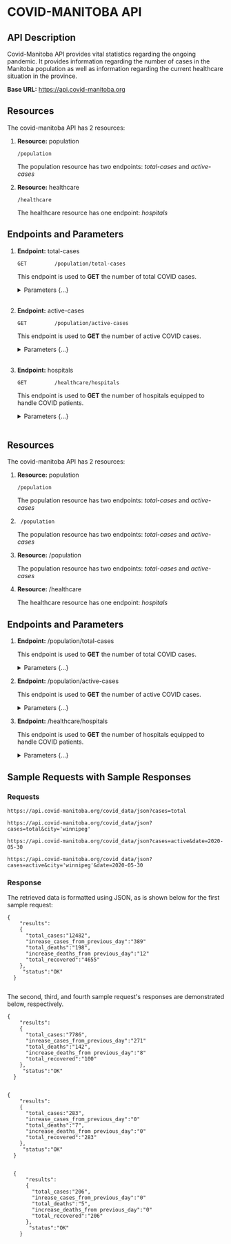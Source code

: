 # COVID-MANITOBA API

## API Description

Covid-Manitoba API provides vital statistics regarding the ongoing pandemic. It provides information regarding the number of cases in the Manitoba population as well as information regarding the current healthcare situation in the province.

**Base URL:** https://api.covid-manitoba.org


## Resources

The covid-manitoba API has 2 resources:

1. **Resource:** population
    ```
    /population
   ```
    
    The population resource has two endpoints: *total-cases* and *active-cases*
    

2. **Resource:** healthcare
    ```
    /healthcare
   ```

    The healthcare resource has one endpoint: *hospitals*


## Endpoints and Parameters

1. **Endpoint:** total-cases
     ```
    GET         /population/total-cases
   ```

    This endpoint is used to **GET** the number of total COVID cases.
    
    <details>
        <summary>Parameters {...} </summary>


    | Parameter Name | Required / Optional | Default value | Description | Example |
    | ------ | ---------- | --- | --- | --- |
    | Date  | Optional | If no date is provided, total cases will be shown right from the beginning till today | Filter total cases by a specific date (in YYYY-MM-DD format) | 2020-11-12 |
    | City | Optional | If a city is not specified, total cases for the entire province will be shown | Filter total cases by a specific city in Manitoba | winnipeg |

    

    </details>
    
    <br>

2. **Endpoint:** active-cases

     ```
    GET         /population/active-cases
   ```
    
    This endpoint is used to **GET** the number of active COVID cases.

    <details>
        <summary>Parameters {...} </summary>


    | Parameter Name | Required / Optional | Default value | Description | Example |
    | ------ | ---------- | --- | --- | --- |
    | Date  | Optional | If no date is provided, active cases will be shown right from the beginning till today | Filter active cases by a specific date (in YYYY-MM-DD format) | 2020-11-12 |
    | City | Optional | If a city is not specified, active cases for the entire province will be shown | Filter active cases by a specific city in Manitoba | winnipeg

    ---

    </details>
    
    <br>


3. **Endpoint:** hospitals

     ```
    GET         /healthcare/hospitals
   ```


    This endpoint is used to **GET** the number of hospitals equipped to handle COVID patients.

    <details>
    <summary> Parameters {...} </summary>
    

    This endpoint supports no parameters.


    </details>
    
     <br>


## Resources

The covid-manitoba API has 2 resources:

1. **Resource:** population
    ```
    /population
   ```
    
    The population resource has two endpoints: *total-cases* and *active-cases*
    
1. ```
    /population
   ```
    
    The population resource has two endpoints: *total-cases* and *active-cases*
    
1. **Resource:** /population
    
    The population resource has two endpoints: *total-cases* and *active-cases*

2. **Resource:** /healthcare

    The healthcare resource has one endpoint: *hospitals*


## Endpoints and Parameters

1. **Endpoint:** /population/total-cases

    This endpoint is used to **GET** the number of total COVID cases.
    
    <details>
        <summary>Parameters {...} </summary>


    | Parameter Name | Required / Optional | Default value | Description | Example |
    | ------ | ---------- | --- | --- | --- |
    | Date  | Optional | If no date is provided, total cases will be shown right from the beginning till today | Filter total cases by a specific date (in YYYY-MM-DD format) | 2020-11-12 |
    | City | Optional | If a city is not specified, total cases for the entire province will be shown | Filter total cases by a specific city in Manitoba | winnipeg |

    ---

    </details>

2. **Endpoint:** /population/active-cases

    This endpoint is used to **GET** the number of active COVID cases.

    <details>
        <summary>Parameters {...} </summary>


    | Parameter Name | Required / Optional | Default value | Description | Example |
    | ------ | ---------- | --- | --- | --- |
    | Date  | Optional | If no date is provided, active cases will be shown right from the beginning till today | Filter active cases by a specific date (in YYYY-MM-DD format) | 2020-11-12 |
    | City | Optional | If a city is not specified, active cases for the entire province will be shown | Filter active cases by a specific city in Manitoba | winnipeg

    --- 

    </details>


3. **Endpoint:** /healthcare/hospitals


    This endpoint is used to **GET** the number of hospitals equipped to handle COVID patients.

    <details>
    <summary> Parameters {...} </summary>
    

    This endpoint supports no parameters.


    </details>


## Sample Requests with Sample Responses

### Requests
```
https://api.covid-manitoba.org/covid_data/json?cases=total

https://api.covid-manitoba.org/covid_data/json?cases=total&city='winnipeg'            

https://api.covid-manitoba.org/covid_data/json?cases=active&date=2020-05-30

https://api.covid-manitoba.org/covid_data/json?cases=active&city='winnipeg'&date=2020-05-30

```


### Response

The retrieved data is formatted using JSON, as is shown below for the first sample request:


  ```
  {                       
      "results":                          
      {                                        
        "total_cases:"12482",                                
        "inrease_cases_from_previous_day":"389"                      
        "total_deaths":"198",                      
        "increase_deaths_from previous_day":"12"                   
        "total_recovered":"4655"                           
      },                           
       "status":"OK"                                      
    }        
    
  ```
The second, third, and fourth sample request's responses are demonstrated below, respectively.


  ```
  {                       
      "results":                          
      {                                        
        "total_cases:"7786",                                
        "inrease_cases_from_previous_day":"271"                      
        "total_deaths":"142",                      
        "increase_deaths_from previous_day":"8"                   
        "total_recovered":"100"                           
      },                           
       "status":"OK"                                      
    }        
    
  ```
  ```
  {                       
      "results":                          
      {                                        
        "total_cases:"283",                                
        "inrease_cases_from_previous_day":"0"                      
        "total_deaths":"7",                      
        "increase_deaths_from previous_day":"0"                   
        "total_recovered":"283"                           
      },                           
       "status":"OK"                                      
    }        
    
  ```
```
  {                       
      "results":                          
      {                                        
        "total_cases:"206",                                
        "inrease_cases_from_previous_day":"0"                      
        "total_deaths":"5",                      
        "increase_deaths_from previous_day":"0"                   
        "total_recovered":"206"                           
      },                           
       "status":"OK"                                      
    }        
    
  ```
